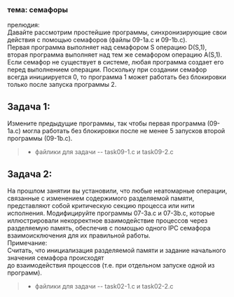 ### тема: семафоры
прелюдия:  
Давайте рассмотрим простейшие программы, синхронизирующие свои действия с помощью семафоров (файлы 09-1a.c и 09-1b.c).  
 Первая программа выполняет над семафором S операцию D(S,1), вторая программа выполняет над тем же семафором операцию A(S,1).  
Если семафор не существует в системе, любая программа создает его перед выполнением операции. Поскольку при создании семафор  
всегда инициируется 0, то программа 1 может работать без блокировки только после запуска программы 2. 
 
## Задача 1:  
Измените предыдущие программы, так чтобы первая программа (09-1a.c) могла работать без блокировки после не менее 5 запусков второй программы (09-1b.c).
> * файлики для задачи -- task09-1.c и task09-2.c    

## Задача 2:  
На прошлом занятии вы установили, что любые неатомарные операции, связанные с изменением содержимого разделяемой памяти,  
представляют собой критическую секцию процесса или нити исполнения. Модифицируйте программы 07-3a.c и 07-3b.c, которые  
иллюстрировали некорректное взаимодействие процессов через разделяемую память, обеспечив с помощью одного IPC семафора  
 взаимоисключения для их правильной работы.   
Примечание:  
Считать, что инициализация разделяемой памяти и задание начального значения семафора происходят  
 до взаимодействия процессов (т.е. при отдельном запуске одной из программ).   
 > * файлики для задачи -- task02-1.c и task02-2.c 
